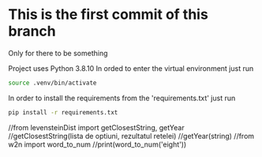 # This is the first commit of this branch

Only for there to be something

Project uses Python 3.8.10
In orded to enter the virtual environment just run
```bash
source .venv/bin/activate
```

In order to install the requirements from the 'requirements.txt' just run

```bash
pip install -r requirements.txt
```

//from levensteinDist import getClosestString, getYear
//getClosestString(lista de optiuni, rezultatul retelei)
//getYear(string)
//from w2n import word_to_num
//print(word_to_num('eight'))

